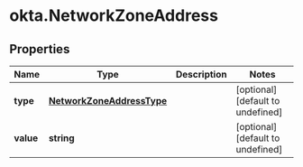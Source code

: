 # okta.NetworkZoneAddress

## Properties

Name | Type | Description | Notes
------------ | ------------- | ------------- | -------------
**type** | [**NetworkZoneAddressType**](NetworkZoneAddressType.md) |  | [optional] [default to undefined]
**value** | **string** |  | [optional] [default to undefined]

